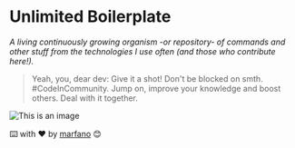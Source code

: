 # Unlimited Boilerplate
_A living continuously growing organism -or repository- of commands and other stuff from the technologies I use often (and those who contribute here!)._

>Yeah, you, dear dev: Give it a shot! Don't be blocked on smth. #CodeInCommunity. Jump on, improve your knowledge and boost others. Deal with it together.


![This is an image](https://media.giphy.com/media/efJ3wU9Z8SLdUnpUem/giphy.gif)


⌨️ with ❤️ by [marfano](https://github.com/marfano) 😊
